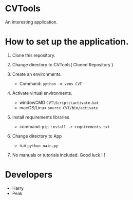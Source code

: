 # CVTools
 An interesting application.

# How to set up the application.

1. Clone this repository.

2. Change directory to CVTools( Cloned Repository )

3. Create an environments.
   - Command: ``` python -m venv CVT ```

4. Activate virtual environments.
   - windowCMD ``` CVT\Scripts\activate.bat ```
   - macOS/Linux ``` source CVT/bin/activate ```

5. Install requirements libraries.
   - command: ``` pip install -r requirements.txt ```
   
6. Change directory to App
   - run ``` python main.py ```
   
7. No manuals or tutorials included. Good luck ! !

# Developers
- Harry
- Peak

